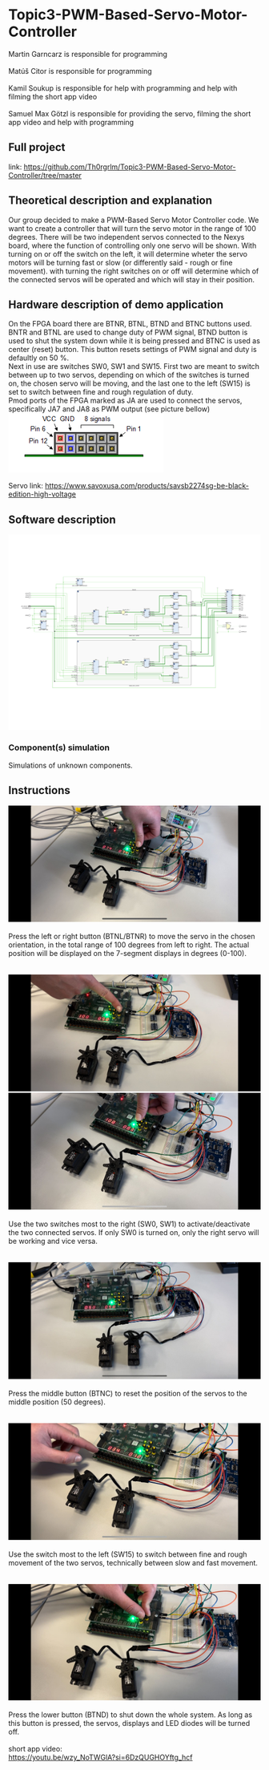 # Topic3-PWM-Based-Servo-Motor-Controller

Martin Garncarz is responsible for programming\
\
Matúš Citor is responsible for programming\
\
Kamil Soukup is responsible for help with programming and help with filming the short app video\
\
Samuel Max Götzl is responsible for providing the servo, filming the short app video and help with programming

## Full project
link: https://github.com/Th0rgrlm/Topic3-PWM-Based-Servo-Motor-Controller/tree/master

## Theoretical description and explanation

Our group decided to make a PWM-Based Servo Motor Controller code. We want to create a controller that will turn the servo motor in the range of 100 degrees. There will be two independent servos connected to the Nexys board, where the function of controlling only one servo will be shown. With turning on or off the switch on the left, it will determine wheter the servo motors will be turning fast or slow (or differently said - rough or fine movement). with turning the right switches on or off will determine which of the connected servos will be operated and which will stay in their position.


## Hardware description of demo application
On the FPGA board there are BTNR, BTNL, BTND and BTNC buttons used. BNTR and BTNL are used to change duty of PWM signal, BTND button is used to shut the system down while it is being pressed and BTNC is used as center (reset) button. This button resets settings of PWM signal and duty is defaultly on 50 %. \
Next in use are switches SW0, SW1 and SW15. First two are meant to switch between up to two servos, depending on which of the switches is turned on, the chosen servo will be moving, and the last one to the left (SW15) is set to switch between fine and rough regulation of duty.\
Pmod ports of the FPGA marked as JA are used to connect the servos, specifically JA7 and JA8 as PWM output (see picture bellow)\
<img src="https://github.com/Th0rgrlm/Topic3-PWM-Based-Servo-Motor-Controller/blob/main/images/Pmod_pinout.png" alt="Pmod out picture" /> 

Servo link: https://www.savoxusa.com/products/savsb2274sg-be-black-edition-high-voltage


## Software description
![imageSchematic](https://github.com/Th0rgrlm/Topic3-PWM-Based-Servo-Motor-Controller/blob/main/images/schematic.png)



### Component(s) simulation
Simulations of unknown components.

## Instructions

![imageBTNR1](https://github.com/Th0rgrlm/Topic3-PWM-Based-Servo-Motor-Controller/blob/main/images/btnr1.jpg)\
\
Press the left or right button (BTNL/BTNR) to move the servo in the chosen orientation, in the total range of 100 degrees from left to right. The actual position will be displayed on the 7-segment displays in degrees (0-100).\
\
\
![imageBTNR2](https://github.com/Th0rgrlm/Topic3-PWM-Based-Servo-Motor-Controller/blob/main/images/btnr2.jpg)
![imageBTNL](https://github.com/Th0rgrlm/Topic3-PWM-Based-Servo-Motor-Controller/blob/main/images/btnl.jpg)\
\
Use the two switches most to the right (SW0, SW1) to activate/deactivate the two connected servos. If only SW0 is turned on, only the right servo will be working and vice versa.\
\
\
![imageBTNC](https://github.com/Th0rgrlm/Topic3-PWM-Based-Servo-Motor-Controller/blob/main/images/btnc.jpg)\
\
Press the middle button (BTNC) to reset the position of the servos to the middle position (50 degrees).\
\
\
![image](https://github.com/Th0rgrlm/Topic3-PWM-Based-Servo-Motor-Controller/blob/main/images/sw_speed.jpg)\
\
Use the switch most to the left (SW15) to switch between fine and rough movement of the two servos, technically between slow and fast movement.\
\
\
![imageBTND](https://github.com/Th0rgrlm/Topic3-PWM-Based-Servo-Motor-Controller/blob/main/images/btnd.jpg)\
\
Press the lower button (BTND) to shut down the whole system. As long as this button is pressed, the servos, displays and LED diodes will be turned off.\
\
short app video:\
https://youtu.be/wzy_NoTWGlA?si=6DzQUGHOYftg_hcf
